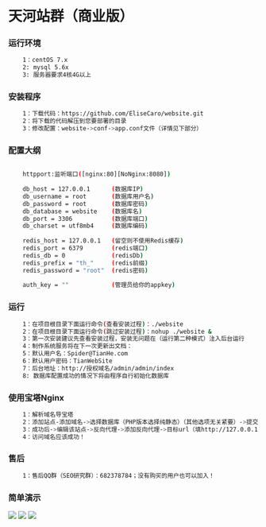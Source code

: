 # 天河站群（商业版）

### 运行环境
``` bash
    1：centOS 7.x
    2: mysql 5.6x
    3: 服务器要求4核4G以上
```

### 安装程序
``` bash
    1：下载代码：https://github.com/EliseCaro/website.git
    2：将下载的代码解压到您要部署的目录
    3：修改配置：website->conf->app.conf文件（详情见下部分）
```

### 配置大纲
``` bash

    httpport:监听端口([nginx:80][NoNginx:8080])
    
    db_host = 127.0.0.1      (数据库IP)
    db_username = root       (数据库用户名)
    db_password = root       (数据库密码)
    db_database = website    (数据库名)
    db_port = 3306           (数据库端口)
    db_charset = utf8mb4     (数据库编码)
    
    redis_host = 127.0.0.1   (留空则不使用Redis缓存)
    redis_port = 6379        (redis端口)
    redis_db = 0             (redisDb)
    redis_prefix = "th_"     (redis前缀)
    redis_password = "root"  (redis密码)
    
    auth_key = ""            (管理员给你的appkey)

```

### 运行
``` bash
    1：在项目根目录下面运行命令(查看安装过程)：./website
    2：在项目根目录下面运行命令(跳过安装过程)：nohup ./website &
    3：第一次安装建议先查看安装过程，安装无问题在（运行第二种模式）注入后台运行
    4：制作系统服务将在下一次更新出文档：
    5：默认用户名：Spider@TianHe.com
    6：默认用户密码：TianWebSite
    7：后台地址：http://授权域名/admin/admin/index
    8: 数据库配置成功的情况下将由程序自行初始化数据库
```

### 使用宝塔Nginx
``` bash
    1：解析域名导宝塔
    2：添加站点-添加域名->选择数据库（PHP版本选择纯静态）（其他选项无关紧要）->提交
    3：成功后->编辑该站点->反向代理->添加反向代理->目标url（填http://127.0.0.1:8080）；端口为您监听的端口；不要勾选缓存！
    4：访问域名应该成功！
```

### 售后
``` bash
    1：售后QQ群（SEO研究群）：682378784；没有购买的用户也可以加入！
```

### 简单演示

![](http://araneid-demo.test.upcdn.net/website01.jpg)
![](http://araneid-demo.test.upcdn.net/website02.jpg)
![](http://araneid-demo.test.upcdn.net/website03.jpg)
